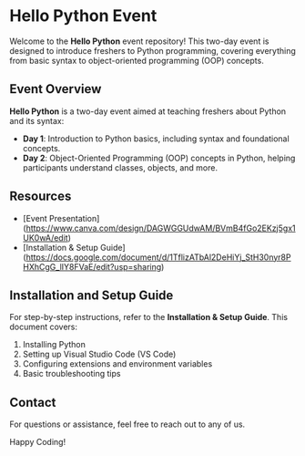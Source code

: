 # Hello Python Event
Welcome to the **Hello Python** event repository! This two-day event is designed to introduce freshers to Python programming, covering everything from basic syntax to object-oriented programming (OOP) concepts.


## Event Overview

**Hello Python** is a two-day event aimed at teaching freshers about Python and its syntax:

- **Day 1**: Introduction to Python basics, including syntax and foundational concepts.
- **Day 2**: Object-Oriented Programming (OOP) concepts in Python, helping participants understand classes, objects, and more.


## Resources

- [Event Presentation] (https://www.canva.com/design/DAGWGGUdwAM/BVmB4fGo2EKzj5gx1UK0wA/edit)
- [Installation & Setup Guide] (https://docs.google.com/document/d/1TflizATbAl2DeHiYj_StH30nyr8PHXhCgG_lIY8FVaE/edit?usp=sharing)

## Installation and Setup Guide

For step-by-step instructions, refer to the **Installation & Setup Guide**. This document covers:

1. Installing Python
2. Setting up Visual Studio Code (VS Code)
3. Configuring extensions and environment variables
4. Basic troubleshooting tips

## Contact

For questions or assistance, feel free to reach out to any of us.

Happy Coding!

